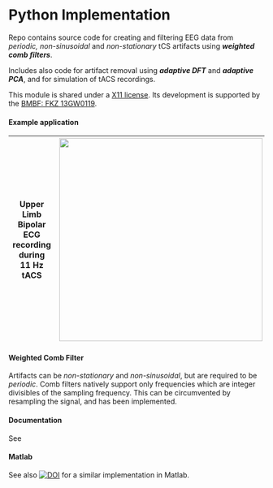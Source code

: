 ﻿# Python Implementation
Repo contains source code for creating and filtering EEG data from _periodic, non-sinusoidal_ and _non-stationary_ tCS artifacts using ___weighted comb filters___.

Includes also code for artifact removal using ___adaptive DFT___ and ___adaptive PCA___, and for simulation of tACS recordings.

This module is shared under a [X11 license](LICENSE).
Its development is supported by the [BMBF: FKZ 13GW0119](https://www.medizintechnologie.de/fileadmin/pdfs/Projektsteckbriefe_bekanntmachungen/IndiMedtech/13GW0119_Projektsteckbrief_NEU.pdf).

#### Example application
| Upper Limb Bipolar ECG recording <br> during 11 Hz tACS |<img src="./doc/source/_static/img/upper_limb_ecg.jpg" width = "400">|
|:----:|:----:|

#### Weighted Comb Filter
Artifacts can be _non-stationary_ and _non-sinusoidal_, but are required to be _periodic_. Comb filters natively support only frequencies which are integer divisibles of the sampling frequency. This can be circumvented by resampling the signal, and has been implemented.

#### Documentation

See

#### Matlab

See also [![DOI](https://zenodo.org/badge/87182503.svg)](https://zenodo.org/badge/latestdoi/87182503) for a similar implementation in Matlab.
